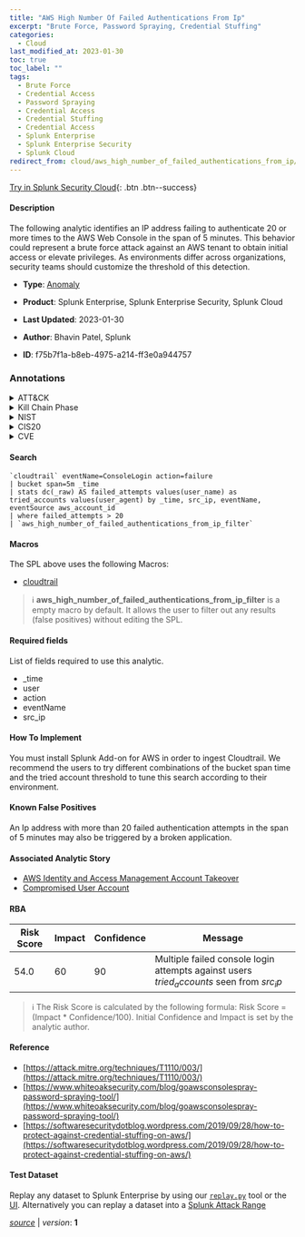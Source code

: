 ```yaml
---
title: "AWS High Number Of Failed Authentications From Ip"
excerpt: "Brute Force, Password Spraying, Credential Stuffing"
categories:
  - Cloud
last_modified_at: 2023-01-30
toc: true
toc_label: ""
tags:
  - Brute Force
  - Credential Access
  - Password Spraying
  - Credential Access
  - Credential Stuffing
  - Credential Access
  - Splunk Enterprise
  - Splunk Enterprise Security
  - Splunk Cloud
redirect_from: cloud/aws_high_number_of_failed_authentications_from_ip/
---
```




[Try in Splunk Security Cloud](https://www.splunk.com/en_us/cyber-security.html){: .btn .btn--success}

#### Description

The following analytic identifies an IP address failing to authenticate 20 or more times to the AWS Web Console in the span of 5 minutes. This behavior could represent a brute force attack against an AWS tenant to obtain initial access or elevate privileges. As environments differ across organizations, security teams should customize the threshold of this detection.

- **Type**: [Anomaly](https://github.com/splunk/security_content/wiki/Detection-Analytic-Types)
- **Product**: Splunk Enterprise, Splunk Enterprise Security, Splunk Cloud

- **Last Updated**: 2023-01-30
- **Author**: Bhavin Patel, Splunk
- **ID**: f75b7f1a-b8eb-4975-a214-ff3e0a944757

### Annotations
<details>
  <summary>ATT&CK</summary>

<div markdown="1">

#### [ATT&CK](https://attack.mitre.org/)

| ID          | Technique   | Tactic         |
| ----------- | ----------- |--------------- |
| [T1110](https://attack.mitre.org/techniques/T1110/) | Brute Force | Credential Access |

| [T1110.003](https://attack.mitre.org/techniques/T1110/003/) | Password Spraying | Credential Access |

| [T1110.004](https://attack.mitre.org/techniques/T1110/004/) | Credential Stuffing | Credential Access |

</div>
</details>


<details>
  <summary>Kill Chain Phase</summary>

<div markdown="1">

* Exploitation


</div>
</details>


<details>
  <summary>NIST</summary>

<div markdown="1">

* DE.AE



</div>
</details>

<details>
  <summary>CIS20</summary>

<div markdown="1">

* CIS 10



</div>
</details>

<details>
  <summary>CVE</summary>

<div markdown="1">


</div>
</details>


#### Search

```
`cloudtrail` eventName=ConsoleLogin action=failure 
| bucket span=5m _time 
| stats dc(_raw) AS failed_attempts values(user_name) as tried_accounts values(user_agent) by _time, src_ip, eventName, eventSource aws_account_id 
| where failed_attempts > 20 
| `aws_high_number_of_failed_authentications_from_ip_filter`
```

#### Macros
The SPL above uses the following Macros:
* [cloudtrail](https://github.com/splunk/security_content/blob/develop/macros/cloudtrail.yml)

> :information_source:
> **aws_high_number_of_failed_authentications_from_ip_filter** is a empty macro by default. It allows the user to filter out any results (false positives) without editing the SPL.



#### Required fields
List of fields required to use this analytic.
* _time
* user
* action
* eventName
* src_ip



#### How To Implement
You must install Splunk Add-on for AWS in order to ingest Cloudtrail. We recommend the users to try different combinations of the bucket span time and the tried account threshold to tune this search according to their environment.
#### Known False Positives
An Ip address with more than 20 failed authentication attempts in the span of 5 minutes may also be triggered by a broken application.

#### Associated Analytic Story
* [AWS Identity and Access Management Account Takeover](/stories/aws_identity_and_access_management_account_takeover)
* [Compromised User Account](/stories/compromised_user_account)




#### RBA

| Risk Score  | Impact      | Confidence   | Message      |
| ----------- | ----------- |--------------|--------------|
| 54.0 | 60 | 90 | Multiple failed console login attempts against users $tried_accounts$ seen from $src_ip$ |


> :information_source:
> The Risk Score is calculated by the following formula: Risk Score = (Impact * Confidence/100). Initial Confidence and Impact is set by the analytic author.


#### Reference

* [https://attack.mitre.org/techniques/T1110/003/](https://attack.mitre.org/techniques/T1110/003/)
* [https://www.whiteoaksecurity.com/blog/goawsconsolespray-password-spraying-tool/](https://www.whiteoaksecurity.com/blog/goawsconsolespray-password-spraying-tool/)
* [https://softwaresecuritydotblog.wordpress.com/2019/09/28/how-to-protect-against-credential-stuffing-on-aws/](https://softwaresecuritydotblog.wordpress.com/2019/09/28/how-to-protect-against-credential-stuffing-on-aws/)



#### Test Dataset
Replay any dataset to Splunk Enterprise by using our [`replay.py`](https://github.com/splunk/attack_data#using-replaypy) tool or the [UI](https://github.com/splunk/attack_data#using-ui).
Alternatively you can replay a dataset into a [Splunk Attack Range](https://github.com/splunk/attack_range#replay-dumps-into-attack-range-splunk-server)




[*source*](https://github.com/splunk/security_content/tree/develop/detections/cloud/aws_high_number_of_failed_authentications_from_ip.yml) \| *version*: **1**